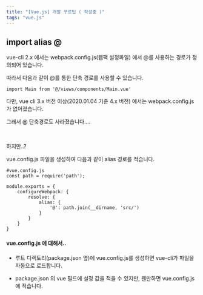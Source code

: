 ```yaml
---
title: "[Vue.js] 개발 꾸르팁 ( 작성중 )"
tags: "vue.js"
---
```




## import alias @

vue-cli 2.x 에서는 webpack.config.js(웹팩 설정파일) 에서 @를 사용하는 경로가 정의되어 있습니다.

따라서 다음과 같이 @를 통한 단축 경로를 사용할 수 있습니다.

```vue
import Main from '@/views/components/Main.vue'
```

다만, vue cli 3.x 버전 이상(2020.01.04 기준 4.x 버전) 에서는 webpack.config.js가 없어졌습니다.

그래서 @ 단축경로도 사라졌습니다....

<br>

하지만..?

vue.config.js 파일을 생성하여 다음과 같이 alias 경로를 적습니다.

```vue
#vue.config.js
const path = require('path');

module.exports = {
    configureWebpack: {
        resolve: {
            alias: {
                '@': path.join(__dirname, 'src/')
            }
        }
    }
}
```

#### vue.config.js 에 대해서..

- 루트 디렉토리(package.json 옆)에 vue.config.js를 생성하면 vue-cli가 파일을 자동으로 로드합니다.

- package.json 의 vue 필드에 설정 값을 적을 수 있지만, 웬만하면 vue.config.js에 적습니다.
